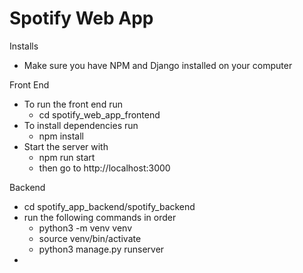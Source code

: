 # Spotify Web App

Installs
- Make sure you have NPM and Django installed on your computer

Front End 
 - To run the front end run  
    - cd spotify_web_app_frontend
 - To install dependencies run
   - npm install 
 - Start the server with
   - npm run start
   - then go to http://localhost:3000

Backend
 - cd spotify_app_backend/spotify_backend
 - run the following commands in order
   - python3 -m venv venv
   - source venv/bin/activate
   - python3 manage.py runserver
 - 